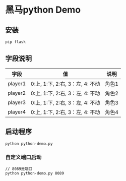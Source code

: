 ﻿#  黑马python Demo

## 安装

```
pip flask
```

## 字段说明
字段|值|说明|
---|---|---
player1|0:上, 1:下, 2:右, 3：左, 4: 不动|角色1
player2|0:上, 1:下, 2:右, 3：左, 4: 不动|角色2
player3|0:上, 1:下, 2:右, 3：左, 4: 不动|角色3
player4|0:上, 1:下, 2:右, 3：左, 4: 不动|角色4

## 启动程序

```
python python-demo.py
```
### 自定义端口启动

```
// 8089是端口
python python-demo.py 8089
```
